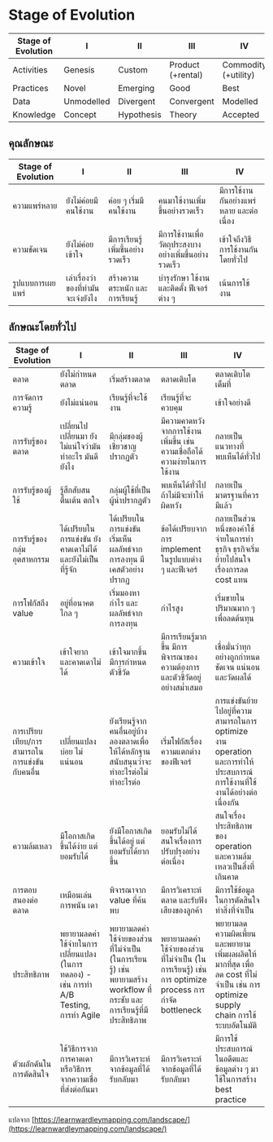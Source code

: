 # Stage of Evolution

| Stage of Evolution | I | II | III | IV |
| --- | --- | --- | --- | --- |
| Activities | Genesis | Custom | Product (+rental) | Commodity (+utility) |
| Practices | Novel | Emerging | Good | Best |
| Data | Unmodelled | Divergent | Convergent | Modelled |
| Knowledge | Concept | Hypothesis | Theory | Accepted |

## คุณลักษณะ

| Stage of Evolution | I | II | III | IV |
| --- | --- | --- | --- | --- |
| ความแพร่หลาย | ยังไม่ค่อยมีคนใช้งาน | ค่อย ๆ เริ่มมีคนใช้งาน | คนมาใช้งานเพิ่มขึ้นอย่างรวดเร็ว | มีการใช้งานกันอย่างแพร่หลาย และต่อเนื่อง |
| ความชัดเจน | ยังไม่ค่อยเข้าใจ | มีการเรียนรู้เพิ่มขึ้นอย่างรวดเร็ว | มีการใช้งานเพื่อวัตถุประสงบางอย่างเพิ่มขึ้นอย่างรวดเร็ว | เข้าใจถึงวิธีการใช้งานกันโดยทั่วไป |
| รูปแบบการเผยแพร่ | เล่าเรื่องว่าของที่ทำมันจะเจ๋งยังไง | สร้างความตระหนัก และการเรียนรู้ | บำรุงรักษา ใช้งาน และติดตั้ง ฟีเจอร์ต่าง ๆ | เน้นการใช้งาน |

## ลักษณะโดยทั่วไป

| Stage of Evolution | I | II | III | IV |
| --- | --- | --- | --- | --- |
| ตลาด | ยังไม่กำหนดตลาด | เริ่มสร้างตลาด | ตลาดเติบโต | ตลาดเติบโตเต็มที่ |
| การจัดการความรู้ | ยังไม่แน่นอน | เรียนรู้ที่จะใช้งาน | เรียนรู้ที่จะควบคุม | เข้าใจอย่างดี |
| การรับรู้ของตลาด | เปลี่ยนไปเปลี่ยนมา ยังไม่แน่ใจว่ามันทำอะไร มันดียังไง | มีกลุ่มของผู้เชี่ยวชาญปรากฏตัว | มีความคาดหวังจากการใช้งานเพิ่มขึ้น เช่น ความเชื่อถือได้ ความง่ายในการใช้งาน | กลายเป็นแนวทางที่พบเห็นได้ทั่วไป |
| การรับรู้ของผู้ใช้ | รู้สึกสับสน ตื่นเต้น ตกใจ | กลุ่มผู้ใช้ที่เป็นผู้นำปรากฏตัว | พบเห็นได้ทั่วไป ถ้าไม่มีจะทำให้ผิดหวัง | กลายเป็นมาตรฐานที่ควรมีแล้ว |
| การรับรู้ของกลุ่มอุตสาหกรรม | ได้เปรียบในการแข่งขัน ยังคาดเดาไม่ได้ และยังไม่เป็นที่รู้จัก | ได้เปรียบในการแข่งขัน เริ่มเห็นผลลัพธ์จากการลงทุน มีเคสตัวอย่างปรากฏ | ข้อได้เปรียบจากการ implement ในรูปแบบต่าง ๆ และฟีเจอร์ | กลายเป็นส่วนหนึ่งของค่าใช้จ่ายในการทำธุรกิจ ธุรกิจเริ่มย้ายไปสนใจเรื่องการลด cost แทน |
| การโฟกัสถึง value | อยู่ที่อนาคตไกล ๆ | เริ่มมองหากำไร และผลลัพธ์จากการลงทุน | กำไรสูง | เริ่มขายในปริมาณมาก ๆ เพื่อลดต้นทุน |
| ความเข้าใจ | เข้าใจยาก และคาดเดาไม่ได้ | เข้าใจมากขึ้น มีการกำหนดตัวชี้วัด | มีการเรียนรู้มากขึ้น มีการพิจารณาของความต้องการและตัวชี้วัดอยู่อย่างสม่ำเสมอ | เชื่อมั่นว่าทุกอย่างถูกกำหนดชัดเจน แน่นอน และวัดผลได้ |
| การเปรียบเทียบ/การสามารถในการแข่งขันกับคนอื่น | เปลี่ยนแปลงบ่อย ไม่แน่นอน | ยังเรียนรู้จากคนอื่นอยู่บ้าง ลองตลาดเพื่อให้ได้หลักฐานสนับสนุนว่าจะทำอะไรต่อไม่ทำอะไรต่อ | เริ่มโฟกัสเรื่องความแตกต่างของฟีเจอร์ | การแข่งขันย้ายไปอยู่ที่ความสามารถในการ optimize งาน operation และการทำให้ประสบการณ์การใช้งานที่ใช้งานได้อย่างต่อเนื่องกัน |
| ความล้มเหลว | มีโอกาสเกิดขึ้นได้ง่าย แต่ยอมรับได้ | ยังมีโอกาสเกิดขึ้นได้อยู่ แต่ยอมรับได้ยากขึ้น | ยอมรับไม่ได้ สนใจเรื่องการปรับปรุงอย่างต่อเนื่อง | สนใจเรื่องประสิทธิภาพของ operation และความล้มเหลวเป็นสิ่งที่เกินคาด |
| การตอบสนองต่อตลาด | เหมือนเล่นการพนัน เดา | พิจารณาจาก value ที่ค้นพบ | มีการวิเคราะห์ตลาด และรับฟังเสียงของลูกค้า | มีการใช้ข้อมูลในการตัดสินใจทำสิ่งที่จำเป็น |
| ประสิทธิภาพ | พยายามลดค่าใช้จ่ายในการเปลี่ยนแปลง (ในการทดลอง) - เช่น การทำ A/B Testing, การทำ Agile | พยายามลดค่าใช้จ่ายของส่วนที่ไม่จำเป็น (ในการเรียนรู้) เช่น พยายามสร้าง workflow ที่กระชับ และการเรียนรู้ที่มีประสิทธิภาพ | พยายามลดค่าใช้จ่ายของส่วนที่ไม่จำเป็น (ในการเรียนรู้) เช่น การ optimize process การกำจัด bottleneck | พยายามลดความผิดเพี้ยน และพยายามเพิ่มผลผลิตให้มากที่สุด เพื่อลด cost ที่ไม่จำเป็น เช่น การ optimize supply chain การใช้ระบบอัตโนมัติ |
| ตัวผลักดันในการตัดสินใจ | ใช้วิธีการจากการคาดเดา หรือวิธีการจากความเชื่อที่ส่งต่อกันมา | มีการวิเคราะห์จากข้อมูลที่ได้รับกลับมา | มีการวิเคราะห์จากข้อมูลที่ได้รับกลับมา | มีการใช้ประสบการณ์ในอดีตและข้อมูลต่าง ๆ มาใช้ในการสร้าง best practice |

แปลจาก [https://learnwardleymapping.com/landscape/](https://learnwardleymapping.com/landscape/)